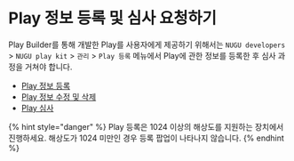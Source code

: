 # Play 정보 등록 및 심사 요청하기

Play Builder를 통해 개발한 Play를 사용자에게 제공하기 위해서는 `NUGU developers` &gt; `NUGU play kit` &gt; `관리` &gt; `Play 등록` 메뉴에서 Play에 관한 정보를 등록한 후 심사 과정을 거쳐야 합니다.

* [Play 정보 등록](register-a-play.md)
* [Play 정보 수정 및 삭제](modify-or-delete-play-information.md)
* [Play 심사](play-review.md)

{% hint style="danger" %}
Play 등록은 1024 이상의 해상도를 지원하는 장치에서 진행하세요. 해상도가 1024 미만인 경우 등록 팝업이 나타나지 않습니다.
{% endhint %}

